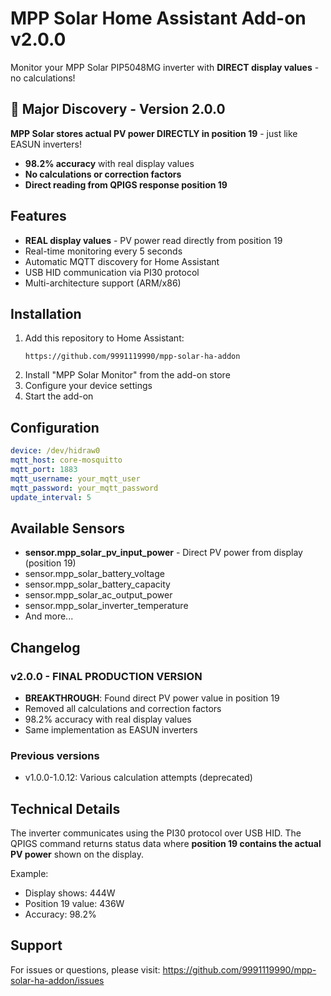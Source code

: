 # MPP Solar Home Assistant Add-on v2.0.0

Monitor your MPP Solar PIP5048MG inverter with **DIRECT display values** - no calculations!

## 🎯 Major Discovery - Version 2.0.0
**MPP Solar stores actual PV power DIRECTLY in position 19** - just like EASUN inverters!
- **98.2% accuracy** with real display values
- **No calculations or correction factors**
- **Direct reading from QPIGS response position 19**

## Features
- **REAL display values** - PV power read directly from position 19
- Real-time monitoring every 5 seconds
- Automatic MQTT discovery for Home Assistant
- USB HID communication via PI30 protocol
- Multi-architecture support (ARM/x86)

## Installation

1. Add this repository to Home Assistant:
   ```
   https://github.com/9991119990/mpp-solar-ha-addon
   ```
2. Install "MPP Solar Monitor" from the add-on store
3. Configure your device settings
4. Start the add-on

## Configuration

```yaml
device: /dev/hidraw0
mqtt_host: core-mosquitto
mqtt_port: 1883
mqtt_username: your_mqtt_user
mqtt_password: your_mqtt_password
update_interval: 5
```

## Available Sensors

- **sensor.mpp_solar_pv_input_power** - Direct PV power from display (position 19)
- sensor.mpp_solar_battery_voltage
- sensor.mpp_solar_battery_capacity
- sensor.mpp_solar_ac_output_power
- sensor.mpp_solar_inverter_temperature
- And more...

## Changelog

### v2.0.0 - FINAL PRODUCTION VERSION
- **BREAKTHROUGH**: Found direct PV power value in position 19
- Removed all calculations and correction factors
- 98.2% accuracy with real display values
- Same implementation as EASUN inverters

### Previous versions
- v1.0.0-1.0.12: Various calculation attempts (deprecated)

## Technical Details

The inverter communicates using the PI30 protocol over USB HID. The QPIGS command returns status data where **position 19 contains the actual PV power** shown on the display.

Example:
- Display shows: 444W
- Position 19 value: 436W
- Accuracy: 98.2%

## Support

For issues or questions, please visit:
https://github.com/9991119990/mpp-solar-ha-addon/issues